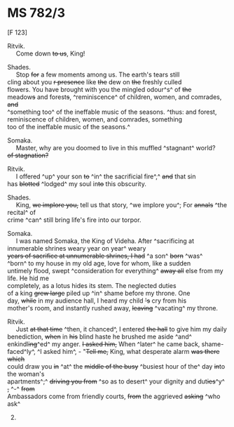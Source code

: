 # MS 782/3

[F 123]

Ritvik. \
&nbsp;&nbsp;&nbsp;&nbsp;&nbsp;Come down ~~to us~~, King! 

Shades. \
&nbsp;&nbsp;&nbsp;&nbsp;&nbsp;Stop ~~for~~ a few moments among us. The earth's tears still \
cling about you ~~r presence~~ like ~~the~~ dew on ~~the~~ freshly culled \
flowers. You have brought with you the mingled odour^s^ of ~~the~~ \
meadow~~s~~ and forest~~s~~, ^reminiscence^ of children, women, and comrades, ~~and~~ \
^something too^ of the ineffable music of the seasons. 
^thus: and forest, reminiscence of children, women, and comrades, something \
too of the ineffable music of the seasons.^

Somaka. \
&nbsp;&nbsp;&nbsp;&nbsp;&nbsp;Master, why are you doomed to live in this muffled ^stagnant^ world? \
~~of stagnation?~~ 

Ritvik. \
&nbsp;&nbsp;&nbsp;&nbsp;&nbsp;I offered ^up^ your son ~~to~~ ^in^ the sacrificial fire^,^ ~~and~~ that sin \
has ~~blotted~~ ^lodged^ my soul in~~to~~ this obscurity.

Shades. \
&nbsp;&nbsp;&nbsp;&nbsp;&nbsp;King, ~~we implore you,~~ tell us that story, ^we implore you^; For ~~annals~~ ^the recital^ of \
crime ^can^ still bring life's fire into our torpor. 

Somaka. \
&nbsp;&nbsp;&nbsp;&nbsp;&nbsp;I was named Somaka, the King of Videha. After ^sacrificing at innumerable shrines weary year on year^ weary \
~~years of sacrifice at unnumerable shrines, I had~~ ^a son^ ~~born~~ ^was^ \
^born^ to my house in my old age, love for whom, like a sudden \
untimely flood, swept ^consideration for everything^ ~~away all~~ else from my life. He hid me \
completely, as a lotus hides its stem. The neglected duties \
of a king ~~grew large~~ piled up ^in^ shame before my throne. One \
day, ~~while~~ in my audience hall, I heard my child ~~'s~~ cry from his \
mother's room, and instantly rushed away, ~~leaving~~ ^vacating^ my throne. 

Ritvik. \
&nbsp;&nbsp;&nbsp;&nbsp;&nbsp;Just ~~at that time~~ ^then, it chanced^, I entered ~~the hall~~ to give him my daily \
benediction, ~~when~~ in ~~his~~ blind haste he brushed me aside ^and^ \
enkindl~~ing~~^ed^ my anger. ~~I asked him,~~ When ^later^ he came back, shame- \
faced^ly^, ^I asked him^, - "~~Tell me,~~ King, what desperate alarm ~~was there which~~ \
could draw you ~~in~~ ^at^ the ~~middle of the busy~~ ^busiest hour of the^ day ~~in~~to the woman's \
apartments^;^ ~~driving you from~~ ^so as to desert^ your dignity and dut~~ies~~^y^ ~~,~~ ^-^ ~~from~~ \
Ambassadors come from friendly courts, ~~from~~ the aggrieved ~~asking~~ ^who ask^

2.
